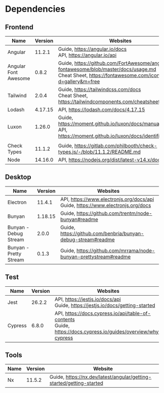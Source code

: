 # Dependencies

## Frontend

| Name                 | Version | Websites                                                     |
| -------------------- | ------- | ------------------------------------------------------------ |
| Angular              | 11.2.1  | Guide, https://angular.io/docs<br />API, https://angular.io/api |
| Angular Font Awesome | 0.8.2   | Guide, https://github.com/FortAwesome/angular-fontawesome/blob/master/docs/usage.md<br />Cheat Sheet, https://fontawesome.com/icons?d=gallery&m=free |
| Tailwind             | 2.0.4   | Guide, https://tailwindcss.com/docs<br />Cheat Sheet, https://tailwindcomponents.com/cheatsheet/ |
| Lodash               | 4.17.15 | API, https://lodash.com/docs/4.17.15                         |
| Luxon                | 1.26.0  | Guide, https://moment.github.io/luxon/docs/manual/tour.html<br />API, https://moment.github.io/luxon/docs/identifiers.html |
|                      |         |                                                              |
| Check Types          | 11.1.2  | Guide, https://gitlab.com/philbooth/check-types.js/-/blob/11.1.2/README.md |
| Node                 | 14.16.0 | API, https://nodejs.org/dist/latest-v14.x/docs/api/          |

## Desktop

| Name                   | Version | Websites                                                     |
| ---------------------- | ------- | ------------------------------------------------------------ |
| Electron               | 11.4.1  | API, https://www.electronjs.org/docs/api<br />Guide, https://www.electronjs.org/docs |
| Bunyan                 | 1.18.15 | Guide, https://github.com/trentm/node-bunyan#readme          |
| Bunyan - Debug Stream  | 2.0.0   | Guide, https://github.com/benbria/bunyan-debug-stream#readme |
| Bunyan - Pretty Stream | 0.1.3   | Guide, https://github.com/mrrama/node-bunyan-prettystream#readme |

## Test

| Name    | Version | Websites                                                     |
| ------- | ------- | ------------------------------------------------------------ |
| Jest    | 26.2.2  | API, https://jestjs.io/docs/api<br />Guide, https://jestjs.io/docs/getting-started |
| Cypress | 6.8.0   | API, https://docs.cypress.io/api/table-of-contents<br />Guide, https://docs.cypress.io/guides/overview/why-cypress |

## Tools

| Name | Version | Website                                                      |
| ---- | ------- | ------------------------------------------------------------ |
| Nx   | 11.5.2  | Guide, https://nx.dev/latest/angular/getting-started/getting-started |

